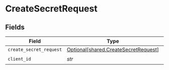 # CreateSecretRequest


## Fields

| Field                                                                              | Type                                                                               | Required                                                                           | Description                                                                        |
| ---------------------------------------------------------------------------------- | ---------------------------------------------------------------------------------- | ---------------------------------------------------------------------------------- | ---------------------------------------------------------------------------------- |
| `create_secret_request`                                                            | [Optional[shared.CreateSecretRequest]](../../models/shared/createsecretrequest.md) | :heavy_minus_sign:                                                                 | N/A                                                                                |
| `client_id`                                                                        | *str*                                                                              | :heavy_check_mark:                                                                 | Client ID                                                                          |